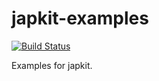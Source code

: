 # japkit-examples

[![Build Status](https://travis-ci.org/japkit/japkit-examples.svg?branch=master)](https://travis-ci.org/stefanocke/japkit-examples)

Examples for japkit.
